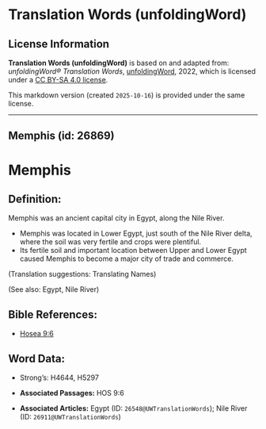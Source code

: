 # Translation Words (unfoldingWord)

## License Information

**Translation Words (unfoldingWord)** is based on and adapted from: _unfoldingWord® Translation Words_, [unfoldingWord](https://unfoldingword.org/utw), 2022, which is licensed under a [CC BY-SA 4.0 license](https://creativecommons.org/licenses/by-sa/4.0/legalcode.en).

This markdown version (created `2025-10-16`) is provided under the same license.



--------------------------------

## Memphis (id: 26869)

Memphis
=======

Definition:
-----------

Memphis was an ancient capital city in Egypt, along the Nile River.

* Memphis was located in Lower Egypt, just south of the Nile River delta, where the soil was very fertile and crops were plentiful.
* Its fertile soil and important location between Upper and Lower Egypt caused Memphis to become a major city of trade and commerce.

(Translation suggestions: Translating Names)

(See also: Egypt, Nile River)

Bible References:
-----------------

* [Hosea 9:6](https://ref.ly/Hos9:6)

Word Data:
----------

* Strong’s: H4644, H5297

* **Associated Passages:** HOS 9:6
* **Associated Articles:** Egypt (ID: `26548@UWTranslationWords`); Nile River (ID: `26911@UWTranslationWords`)

